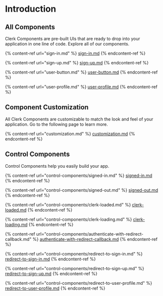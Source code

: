 # Introduction

## All Components

Clerk Components are pre-built UIs that are ready to drop into your application in one line of code.  Explore all of our components.

{% content-ref url="sign-in.md" %}
[sign-in.md](sign-in.md)
{% endcontent-ref %}

{% content-ref url="sign-up.md" %}
[sign-up.md](sign-up.md)
{% endcontent-ref %}

{% content-ref url="user-button.md" %}
[user-button.md](user-button.md)
{% endcontent-ref %}

{% content-ref url="user-profile.md" %}
[user-profile.md](user-profile.md)
{% endcontent-ref %}

## Component Customization

All Clerk Components are customizable to match the look and feel of your application.  Go to the following page to learn more.

{% content-ref url="customization.md" %}
[customization.md](customization.md)
{% endcontent-ref %}

## Control Components

Control Components help you easily build your app.

{% content-ref url="control-components/signed-in.md" %}
[signed-in.md](control-components/signed-in.md)
{% endcontent-ref %}

{% content-ref url="control-components/signed-out.md" %}
[signed-out.md](control-components/signed-out.md)
{% endcontent-ref %}

{% content-ref url="control-components/clerk-loaded.md" %}
[clerk-loaded.md](control-components/clerk-loaded.md)
{% endcontent-ref %}

{% content-ref url="control-components/clerk-loading.md" %}
[clerk-loading.md](control-components/clerk-loading.md)
{% endcontent-ref %}

{% content-ref url="control-components/authenticate-with-redirect-callback.md" %}
[authenticate-with-redirect-callback.md](control-components/authenticate-with-redirect-callback.md)
{% endcontent-ref %}

{% content-ref url="control-components/redirect-to-sign-in.md" %}
[redirect-to-sign-in.md](control-components/redirect-to-sign-in.md)
{% endcontent-ref %}

{% content-ref url="control-components/redirect-to-sign-up.md" %}
[redirect-to-sign-up.md](control-components/redirect-to-sign-up.md)
{% endcontent-ref %}

{% content-ref url="control-components/redirect-to-user-profile.md" %}
[redirect-to-user-profile.md](control-components/redirect-to-user-profile.md)
{% endcontent-ref %}
